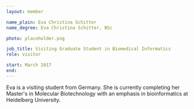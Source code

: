 ```yaml
---
layout: member

name_plain: Eva Christina Schitter
name_degree: Eva Christina Schitter, BSc

photo: placeholder.png

job_title: Visiting Graduate Student in Biomedical Informatics
role: visitor

start: March 2017
end:
---
```

Eva is a visiting student from Germany. She is currently completing her Master's in Molecular Biotechnology with an emphasis in bioinformatics at Heidelberg University.